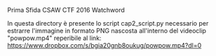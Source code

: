 Prima Sfida CSAW CTF 2016 Watchword


In questa directory è presente lo script cap2_script.py necessario per estrarre l'immagine in formato PNG nascosta all'interno del videoclip "powpow.mp4" reperibile al link: https://www.dropbox.com/s/bgia20gnb8oukug/powpow.mp4?dl=0
